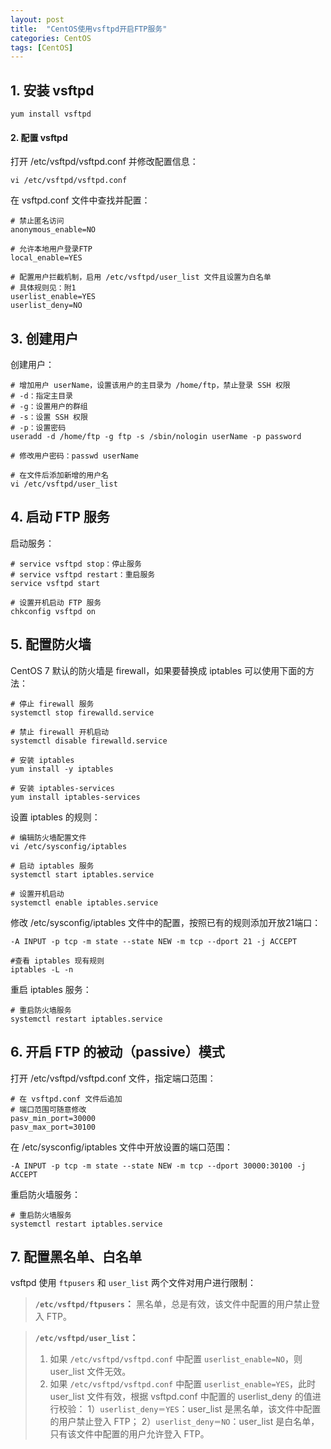 ```yaml
---
layout: post
title:  "CentOS使用vsftpd开启FTP服务"
categories: CentOS
tags: [CentOS]
---
```

## 1. 安装 vsftpd

``` shell
yum install vsftpd
```

#### 2. 配置 vsftpd

打开 /etc/vsftpd/vsftpd.conf 并修改配置信息：

``` shell
vi /etc/vsftpd/vsftpd.conf
```

在 vsftpd.conf 文件中查找并配置：

``` shell
# 禁止匿名访问
anonymous_enable=NO

# 允许本地用户登录FTP
local_enable=YES

# 配置用户拦截机制，启用 /etc/vsftpd/user_list 文件且设置为白名单
# 具体规则见：附1
userlist_enable=YES
userlist_deny=NO
```

## 3. 创建用户

创建用户：

``` shell
# 增加用户 userName，设置该用户的主目录为 /home/ftp，禁止登录 SSH 权限
# -d：指定主目录
# -g：设置用户的群组
# -s：设置 SSH 权限
# -p：设置密码
useradd -d /home/ftp -g ftp -s /sbin/nologin userName -p password

# 修改用户密码：passwd userName
```

``` shell
# 在文件后添加新增的用户名
vi /etc/vsftpd/user_list
```

## 4. 启动 FTP 服务

启动服务：

``` shell
# service vsftpd stop：停止服务
# service vsftpd restart：重启服务
service vsftpd start

# 设置开机启动 FTP 服务
chkconfig vsftpd on
```

## 5. 配置防火墙

CentOS 7 默认的防火墙是 firewall，如果要替换成 iptables 可以使用下面的方法：

``` shell
# 停止 firewall 服务
systemctl stop firewalld.service

# 禁止 firewall 开机启动
systemctl disable firewalld.service

# 安装 iptables
yum install -y iptables

# 安装 iptables-services
yum install iptables-services
```

设置 iptables 的规则：

``` shell
# 编辑防火墙配置文件
vi /etc/sysconfig/iptables

# 启动 iptables 服务
systemctl start iptables.service

# 设置开机启动
systemctl enable iptables.service
```

修改 /etc/sysconfig/iptables 文件中的配置，按照已有的规则添加开放21端口：

``` shell
-A INPUT -p tcp -m state --state NEW -m tcp --dport 21 -j ACCEPT

#查看 iptables 现有规则
iptables -L -n
```

重启 iptables 服务：

``` shell
# 重启防火墙服务
systemctl restart iptables.service
```

## 6. 开启 FTP 的被动（passive）模式

打开 /etc/vsftpd/vsftpd.conf 文件，指定端口范围：

``` shell
# 在 vsftpd.conf 文件后追加
# 端口范围可随意修改
pasv_min_port=30000
pasv_max_port=30100
```

在 /etc/sysconfig/iptables 文件中开放设置的端口范围：

``` shell
-A INPUT -p tcp -m state --state NEW -m tcp --dport 30000:30100 -j ACCEPT
```

重启防火墙服务：

``` shell
# 重启防火墙服务
systemctl restart iptables.service
```

## 7. 配置黑名单、白名单
vsftpd 使用 `ftpusers` 和 `user_list` 两个文件对用户进行限制：

> **`/etc/vsftpd/ftpusers`：** 黑名单，总是有效，该文件中配置的用户禁止登入 FTP。

> **`/etc/vsftpd/user_list`：**
> 1. 如果 `/etc/vsftpd/vsftpd.conf` 中配置 `userlist_enable=NO`，则 user_list 文件无效。
> 2. 如果 `/etc/vsftpd/vsftpd.conf` 中配置 `userlist_enable=YES`，此时 user_list 文件有效，根据 vsftpd.conf 中配置的 userlist_deny 的值进行校验：
> 1）`userlist_deny＝YES`：user_list 是黑名单，该文件中配置的用户禁止登入 FTP；
> 2）`userlist_deny＝NO`：user_list 是白名单，只有该文件中配置的用户允许登入 FTP。

